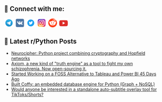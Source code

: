 ## 🔎 Connect with me:
[<img src="https://github.com/bullbesh/bullbesh/blob/main/images/Telegram.png" width="32" height="32" />](https://t.me/bullbesh)
[<img src="https://github.com/bullbesh/bullbesh/blob/main/images/VK.png" width="32" height="32" />](https://vk.com/bullbesh)
[<img src="https://github.com/bullbesh/bullbesh/blob/main/images/Twitter.png" width="32" height="32" />](https://twitter.com/bullbesh1)
[<img src="https://github.com/bullbesh/bullbesh/blob/main/images/Instagram.png" width="32" height="32" />](https://www.instagram.com/bullbesh)
[<img src="https://github.com/bullbesh/bullbesh/blob/main/images/Reddit.png" width="32" height="32" />](https://www.reddit.com/user/bullbesh)
[<img src="https://github.com/bullbesh/bullbesh/blob/main/images/YouTube.png" width="32" height="32" />](https://www.youtube.com/channel/UCtfjRs6uzgq5mfm8S06WTcg)

## 📕 Latest r/Python Posts
<!-- BLOG-POST-LIST:START -->
- [Neurocipher: Python project combining cryptography and Hopfield networks](https://www.reddit.com/r/Python/comments/1mib8l9/neurocipher_python_project_combining_cryptography/)
- [Axiom, a new kind of &quot;truth engine&quot; as a tool to fight my own schizophrenia. Now open-sourcing it.](https://www.reddit.com/r/Python/comments/1miaw6m/axiom_a_new_kind_of_truth_engine_as_a_tool_to/)
- [Started Working on a FOSS Alternative to Tableau and Power BI 45 Days Ago](https://www.reddit.com/r/Python/comments/1mi4l6o/started_working_on_a_foss_alternative_to_tableau/)
- [Built Coffy: an embedded database engine for Python &lpar;Graph + NoSQL&rpar;](https://www.reddit.com/r/Python/comments/1mi0jjw/built_coffy_an_embedded_database_engine_for/)
- [Would anyone be interested in a standalone auto-subtitle overlay tool for TikToks/Shorts?](https://www.reddit.com/r/Python/comments/1mhwp50/would_anyone_be_interested_in_a_standalone/)
<!-- BLOG-POST-LIST:END -->
